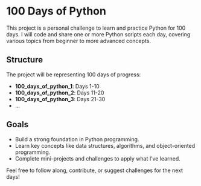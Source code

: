 # 100 Days of Python

This project is a personal challenge to learn and practice Python for 100 days. I will code and share one or more Python scripts each day, covering various topics from beginner to more advanced concepts.

## Structure
The project will be representing 100 days of progress:
- **100_days_of_python_1**: Days 1-10
- **100_days_of_python_2**: Days 11-20
- **100_days_of_python_3**: Days 21-30
- ...
  
## Goals
- Build a strong foundation in Python programming.
- Learn key concepts like data structures, algorithms, and object-oriented programming.
- Complete mini-projects and challenges to apply what I’ve learned.

Feel free to follow along, contribute, or suggest challenges for the next days!
